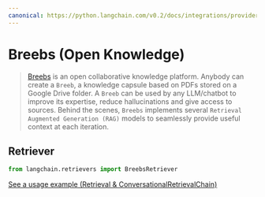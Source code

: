 ```yaml
---
canonical: https://python.langchain.com/v0.2/docs/integrations/providers/breebs/
---
```


# Breebs (Open Knowledge)

> [Breebs](https://www.breebs.com/) is an open collaborative knowledge platform.
Anybody can create a `Breeb`, a knowledge capsule based on PDFs stored on a Google Drive folder.
A `Breeb` can be used by any LLM/chatbot to improve its expertise, reduce hallucinations and give access to sources.
Behind the scenes, `Breebs` implements several `Retrieval Augmented Generation (RAG)` models
to seamlessly provide useful context at each iteration.  

## Retriever

```python
from langchain.retrievers import BreebsRetriever
```

[See a usage example (Retrieval & ConversationalRetrievalChain)](/docs/integrations/retrievers/breebs)